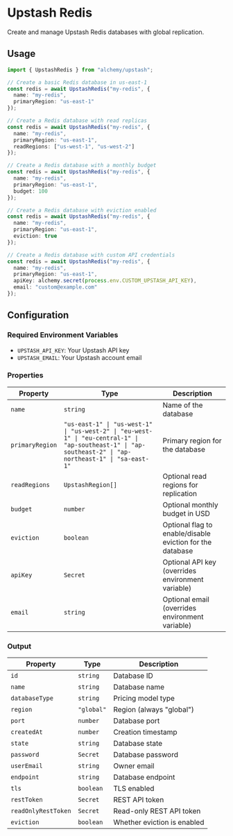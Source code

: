 # Upstash Redis

Create and manage Upstash Redis databases with global replication.

## Usage

```typescript
import { UpstashRedis } from "alchemy/upstash";

// Create a basic Redis database in us-east-1
const redis = await UpstashRedis("my-redis", {
  name: "my-redis",
  primaryRegion: "us-east-1"
});

// Create a Redis database with read replicas
const redis = await UpstashRedis("my-redis", {
  name: "my-redis",
  primaryRegion: "us-east-1",
  readRegions: ["us-west-1", "us-west-2"]
});

// Create a Redis database with a monthly budget
const redis = await UpstashRedis("my-redis", {
  name: "my-redis",
  primaryRegion: "us-east-1",
  budget: 100
});

// Create a Redis database with eviction enabled
const redis = await UpstashRedis("my-redis", {
  name: "my-redis",
  primaryRegion: "us-east-1",
  eviction: true
});

// Create a Redis database with custom API credentials
const redis = await UpstashRedis("my-redis", {
  name: "my-redis",
  primaryRegion: "us-east-1",
  apiKey: alchemy.secret(process.env.CUSTOM_UPSTASH_API_KEY),
  email: "custom@example.com"
});
```

## Configuration

### Required Environment Variables

- `UPSTASH_API_KEY`: Your Upstash API key
- `UPSTASH_EMAIL`: Your Upstash account email

### Properties

| Property | Type | Description |
|----------|------|-------------|
| `name` | `string` | Name of the database |
| `primaryRegion` | `"us-east-1" \| "us-west-1" \| "us-west-2" \| "eu-west-1" \| "eu-central-1" \| "ap-southeast-1" \| "ap-southeast-2" \| "ap-northeast-1" \| "sa-east-1"` | Primary region for the database |
| `readRegions` | `UpstashRegion[]` | Optional read regions for replication |
| `budget` | `number` | Optional monthly budget in USD |
| `eviction` | `boolean` | Optional flag to enable/disable eviction for the database |
| `apiKey` | `Secret` | Optional API key (overrides environment variable) |
| `email` | `string` | Optional email (overrides environment variable) |

### Output

| Property | Type | Description |
|----------|------|-------------|
| `id` | `string` | Database ID |
| `name` | `string` | Database name |
| `databaseType` | `string` | Pricing model type |
| `region` | `"global"` | Region (always "global") |
| `port` | `number` | Database port |
| `createdAt` | `number` | Creation timestamp |
| `state` | `string` | Database state |
| `password` | `Secret` | Database password |
| `userEmail` | `string` | Owner email |
| `endpoint` | `string` | Database endpoint |
| `tls` | `boolean` | TLS enabled |
| `restToken` | `Secret` | REST API token |
| `readOnlyRestToken` | `Secret` | Read-only REST API token |
| `eviction` | `boolean` | Whether eviction is enabled | 